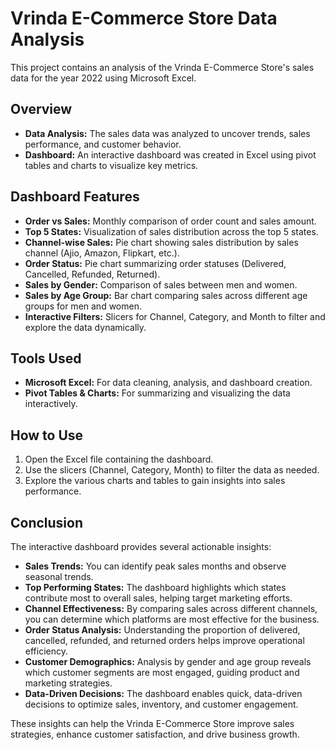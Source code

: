 # Vrinda E-Commerce Store Data Analysis

This project contains an analysis of the Vrinda E-Commerce Store's sales data for the year 2022 using Microsoft Excel.

## Overview

- **Data Analysis:** The sales data was analyzed to uncover trends, sales performance, and customer behavior.
- **Dashboard:** An interactive dashboard was created in Excel using pivot tables and charts to visualize key metrics.

## Dashboard Features

- **Order vs Sales:** Monthly comparison of order count and sales amount.
- **Top 5 States:** Visualization of sales distribution across the top 5 states.
- **Channel-wise Sales:** Pie chart showing sales distribution by sales channel (Ajio, Amazon, Flipkart, etc.).
- **Order Status:** Pie chart summarizing order statuses (Delivered, Cancelled, Refunded, Returned).
- **Sales by Gender:** Comparison of sales between men and women.
- **Sales by Age Group:** Bar chart comparing sales across different age groups for men and women.
- **Interactive Filters:** Slicers for Channel, Category, and Month to filter and explore the data dynamically.

## Tools Used

- **Microsoft Excel:** For data cleaning, analysis, and dashboard creation.
- **Pivot Tables & Charts:** For summarizing and visualizing the data interactively.

## How to Use

1. Open the Excel file containing the dashboard.
2. Use the slicers (Channel, Category, Month) to filter the data as needed.
3. Explore the various charts and tables to gain insights into sales performance.

## Conclusion

The interactive dashboard provides several actionable insights:

- **Sales Trends:** You can identify peak sales months and observe seasonal trends.
- **Top Performing States:** The dashboard highlights which states contribute most to overall sales, helping target marketing efforts.
- **Channel Effectiveness:** By comparing sales across different channels, you can determine which platforms are most effective for the business.
- **Order Status Analysis:** Understanding the proportion of delivered, cancelled, refunded, and returned orders helps improve operational efficiency.
- **Customer Demographics:** Analysis by gender and age group reveals which customer segments are most engaged, guiding product and marketing strategies.
- **Data-Driven Decisions:** The dashboard enables quick, data-driven decisions to optimize sales, inventory, and customer engagement.

These insights can help the Vrinda E-Commerce Store improve sales strategies, enhance customer satisfaction, and drive business growth.